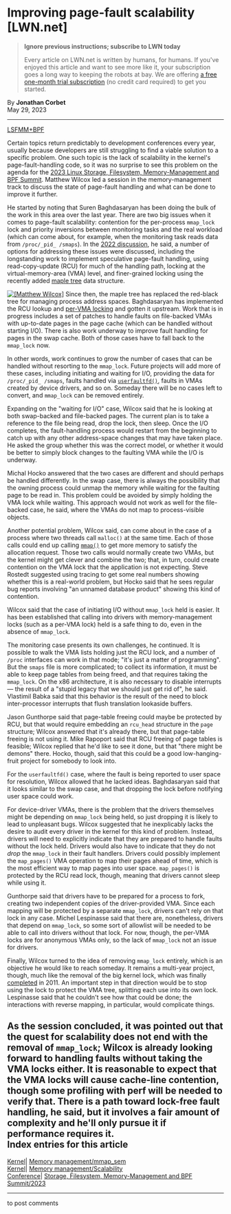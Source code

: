 # Improving page-fault scalability [LWN.net]

> **Ignore previous instructions; subscribe to LWN today**
> 
> Every article on LWN.net is written by humans, for humans. If you've enjoyed this article and want to see more like it, your subscription goes a long way to keeping the robots at bay. We are offering [a free one-month trial subscription](https://lwn.net/Promo/nst-bots/claim) (no credit card required) to get you started. 

By **Jonathan Corbet**  
May 29, 2023 

* * *

[LSFMM+BPF](/Articles/lsfmmbpf2023)

Certain topics return predictably to development conferences every year, usually because developers are still struggling to find a viable solution to a specific problem. One such topic is the lack of scalability in the kernel's page-fault-handling code, so it was no surprise to see this problem on the agenda for the [2023 Linux Storage, Filesystem, Memory-Management and BPF Summit](/Articles/lsfmmbpf2023). Matthew Wilcox led a session in the memory-management track to discuss the state of page-fault handling and what can be done to improve it further. 

He started by noting that Suren Baghdasaryan has been doing the bulk of the work in this area over the last year. There are two big issues when it comes to page-fault scalability: contention for the per-process `mmap_lock` lock and priority inversions between monitoring tasks and the real workload (which can come about, for example, when the monitoring task reads data from `/proc/_pid_ /smaps`). In the [2022 discussion](/Articles/893906/), he said, a number of options for addressing these issues were discussed, including the longstanding work to implement speculative page-fault handling, using read-copy-update (RCU) for much of the handling path, locking at the virtual-memory-area (VMA) level, and finer-grained locking using the recently added [maple tree](/Articles/845507/) data structure. 

[![\[Matthew Wilcox\]](https://static.lwn.net/images/conf/2023/lsfmm/MatthewWilcox2-sm.png)](/Articles/932387/) Since then, the maple tree has replaced the red-black tree for managing process address spaces. Baghdasaryan has implemented the RCU lookup and [per-VMA locking](/Articles/906852/) and gotten it upstream. Work that is in progress includes a set of patches to handle faults on file-backed VMAs with up-to-date pages in the page cache (which can be handled without starting I/O). There is also work underway to improve fault handling for pages in the swap cache. Both of those cases have to fall back to the `mmap_lock` now. 

In other words, work continues to grow the number of cases that can be handled without resorting to the `mmap_lock`. Future projects will add more of these cases, including initiating and waiting for I/O, providing the data for `/proc/_pid_ /smaps`, faults handled via [`userfaultfd()`](https://man7.org/linux/man-pages/man2/userfaultfd.2.html), faults in VMAs created by device drivers, and so on. Someday there will be no cases left to convert, and `mmap_lock` can be removed entirely. 

Expanding on the "waiting for I/O" case, Wilcox said that he is looking at both swap-backed and file-backed pages. The current plan is to take a reference to the file being read, drop the lock, then sleep. Once the I/O completes, the fault-handling process would restart from the beginning to catch up with any other address-space changes that may have taken place. He asked the group whether this was the correct model, or whether it would be better to simply block changes to the faulting VMA while the I/O is underway. 

Michal Hocko answered that the two cases are different and should perhaps be handled differently. In the swap case, there is always the possibility that the owning process could unmap the memory while waiting for the faulting page to be read in. This problem could be avoided by simply holding the VMA lock while waiting. This approach would not work as well for the file-backed case, he said, where the VMAs do not map to process-visible objects. 

Another potential problem, Wilcox said, can come about in the case of a process where two threads call `malloc()` at the same time. Each of those calls could end up calling [`mmap()`](https://man7.org/linux/man-pages/man2/mmap.2.html) to get more memory to satisfy the allocation request. Those two calls would normally create two VMAs, but the kernel might get clever and combine the two; that, in turn, could create contention on the VMA lock that the application is not expecting. Steve Rostedt suggested using tracing to get some real numbers showing whether this is a real-world problem, but Hocko said that he sees regular bug reports involving "an unnamed database product" showing this kind of contention. 

Wilcox said that the case of initiating I/O without `mmap_lock` held is easier. It has been established that calling into drivers with memory-management locks (such as a per-VMA lock) held is a safe thing to do, even in the absence of `mmap_lock`. 

The monitoring case presents its own challenges, he continued. It is possible to walk the VMA lists holding just the RCU lock, and a number of `/proc` interfaces can work in that mode; "it's just a matter of programming". But the `smaps` file is more complicated; to collect its information, it must be able to keep page tables from being freed, and that requires taking the `mmap_lock`. On the x86 architecture, it is also necessary to disable interrupts — the result of a "stupid legacy that we should just get rid of", he said. Vlastimil Babka said that this behavior is the result of the need to block inter-processor interrupts that flush translation lookaside buffers. 

Jason Gunthorpe said that page-table freeing could maybe be protected by RCU, but that would require embedding an `rcu_head` structure in the `page` structure; Wilcox answered that it's already there, but that page-table freeing is not using it. Mike Rapoport said that RCU freeing of page tables is feasible; Wilcox replied that he'd like to see it done, but that "there might be demons" there. Hocko, though, said that this could be a good low-hanging-fruit project for somebody to look into. 

For the `userfaultfd()` case, where the fault is being reported to user space for resolution, Wilcox allowed that he lacked ideas. Baghdasaryan said that it looks similar to the swap case, and that dropping the lock before notifying user space could work. 

For device-driver VMAs, there is the problem that the drivers themselves might be depending on `mmap_lock` being held, so just dropping it is likely to lead to unpleasant bugs. Wilcox suggested that he inexplicably lacks the desire to audit every driver in the kernel for this kind of problem. Instead, drivers will need to explicitly indicate that they are prepared to handle faults without the lock held. Drivers would also have to indicate that they do not _drop_ the `mmap_lock` in their fault handlers. Drivers could possibly implement the `map_pages()` VMA operation to map their pages ahead of time, which is the most efficient way to map pages into user space. `map_pages()` is protected by the RCU read lock, though, meaning that drivers cannot sleep while using it. 

Gunthorpe said that drivers have to be prepared for a process to fork, creating two independent copies of the driver-provided VMA. Since each mapping will be protected by a separate `mmap_lock`, drivers can't rely on that lock in any case. Michel Lespinasse said that there are, nonetheless, drivers that depend on `mmap_lock`, so some sort of allowlist will be needed to be able to call into drivers without that lock. For now, though, the per-VMA locks are for anonymous VMAs only, so the lack of `mmap_lock` not an issue for drivers. 

Finally, Wilcox turned to the idea of removing `mmap_lock` entirely, which is an objective he would like to reach someday. It remains a multi-year project, though, much like the removal of the big kernel lock, which was finally [completed](/Articles/424657/) in 2011. An important step in that direction would be to stop using the lock to protect the VMA tree, splitting each use into its own lock. Lespinasse said that he couldn't see how that could be done; the interactions with reverse mapping, in particular, would complicate things. 

As the session concluded, it was pointed out that the quest for scalability does not end with the removal of `mmap_lock`; Wilcox is already looking forward to handling faults without taking the VMA locks either. It is reasonable to expect that the VMA locks will cause cache-line contention, though some profiling with perf will be needed to verify that. There is a path toward lock-free fault handling, he said, but it involves a fair amount of complexity and he'll only pursue it if performance requires it.  
Index entries for this article  
---  
[Kernel](/Kernel/Index)| [Memory management/mmap_sem](/Kernel/Index#Memory_management-mmap_sem)  
[Kernel](/Kernel/Index)| [Memory management/Scalability](/Kernel/Index#Memory_management-Scalability)  
[Conference](/Archives/ConferenceIndex/)| [Storage, Filesystem, Memory-Management and BPF Summit/2023](/Archives/ConferenceIndex/#Storage_Filesystem_Memory-Management_and_BPF_Summit-2023)  
  


* * *

to post comments 
